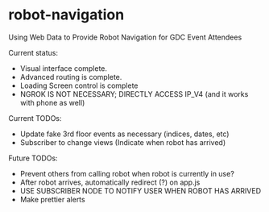 # robot-navigation
Using Web Data to Provide Robot Navigation for GDC Event Attendees

Current status:
* Visual interface complete.
* Advanced routing is complete.
* Loading Screen control is complete
* NGROK IS NOT NECESSARY; DIRECTLY ACCESS IP_V4 (and it works with phone as well)

Current TODOs:
* Update fake 3rd floor events as necessary (indices, dates, etc)
* Subscriber to change views (Indicate when robot has arrived)

Future TODOs:
* Prevent others from calling robot when robot is currently in use?
* After robot arrives, automatically redirect (?) on app.js
* USE SUBSCRIBER NODE TO NOTIFY USER WHEN ROBOT HAS ARRIVED
* Make prettier alerts
